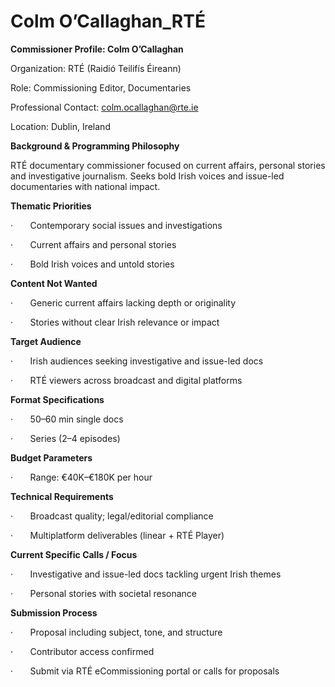 # Colm O’Callaghan_RTÉ

**Commissioner Profile: Colm O’Callaghan**

Organization: RTÉ (Raidió Teilifís Éireann)

Role: Commissioning Editor, Documentaries

Professional Contact: colm.ocallaghan@rte.ie

Location: Dublin, Ireland

**Background & Programming Philosophy**

RTÉ documentary commissioner focused on current affairs, personal stories and investigative journalism. Seeks bold Irish voices and issue-led documentaries with national impact.

**Thematic Priorities**

·       Contemporary social issues and investigations

·       Current affairs and personal stories

·       Bold Irish voices and untold stories

**Content Not Wanted**

·       Generic current affairs lacking depth or originality

·       Stories without clear Irish relevance or impact

**Target Audience**

·       Irish audiences seeking investigative and issue-led docs

·       RTÉ viewers across broadcast and digital platforms

**Format Specifications**

·       50–60 min single docs

·       Series (2–4 episodes)

**Budget Parameters**

·       Range: €40K–€180K per hour

**Technical Requirements**

·       Broadcast quality; legal/editorial compliance

·       Multiplatform deliverables (linear + RTÉ Player)

**Current Specific Calls / Focus**

·       Investigative and issue-led docs tackling urgent Irish themes

·       Personal stories with societal resonance

**Submission Process**

·       Proposal including subject, tone, and structure

·       Contributor access confirmed

·       Submit via RTÉ eCommissioning portal or calls for proposals